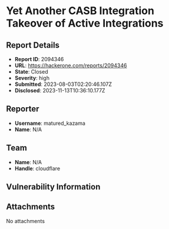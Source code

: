 # Yet Another CASB Integration Takeover of Active Integrations

## Report Details
- **Report ID**: 2094346
- **URL**: https://hackerone.com/reports/2094346
- **State**: Closed
- **Severity**: high
- **Submitted**: 2023-08-03T02:20:46.107Z
- **Disclosed**: 2023-11-13T10:36:10.177Z

## Reporter
- **Username**: matured_kazama
- **Name**: N/A

## Team
- **Name**: N/A
- **Handle**: cloudflare

## Vulnerability Information


## Attachments
No attachments

